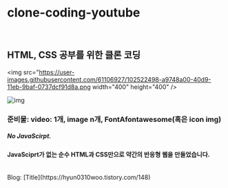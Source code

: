 # clone-coding-youtube

<br/>

## HTML, CSS 공부를 위한 클론 코딩




<img src="https://user-images.githubusercontent.com/61106927/102522498-a9748a00-40d9-11eb-9baf-0737dcf91d8a.png width="400" height="400" />


![img](https://user-images.githubusercontent.com/61106927/102522498-a9748a00-40d9-11eb-9baf-0737dcf91d8a.png)

### 준비물: video: 1개, image n개, FontAfontawesome(혹은 icon img)

##### No JavaScirpt.

#### JavaSciprt가 없는 순수 HTML과 CSS만으로 약간의 반응형 웹을 만들었습니다.
<br/>
Blog: [Title](https://hyun0310woo.tistory.com/148)
